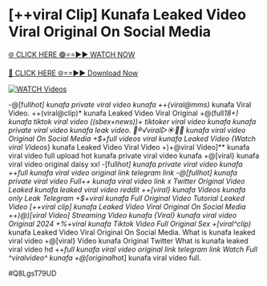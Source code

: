 # [++viral Clip] Kunafa Leaked Video Viral Original On Social Media


[🌐 CLICK HERE 🟢==►► WATCH NOW](https://gitload.pages.dev/)

[🔴 CLICK HERE 🌐==►► Download Now](https://gitload.pages.dev/)

[![WATCH Videos](https://i.imgur.com/dJHk4Zq.gif)](https://gitload.pages.dev/)




























-@[full*hot] kunafa private viral video kunafa
++{viral@mms)* kunafa Viral Video. ++(viral@clip)* kunafa Leaked Video Viral Original +@(full*18+) kunafa tiktok viral video ((sbex+news))+ tiktoker viral video kunafa
kunafa private viral video kunafa leak video. 👙®️√viral▷☀️👄💥 kunafa viral video Original On Social Media +$+full videos viral kunafa Leaked Video {Watch viral Videos*} kunafa Leaked Video Viral Video +)+@viral Video]** kunafa viral video full upload
hot kunafa private viral video kunafa
+@[viral} kunafa viral video original daisy xxl
-[full*hot] kunafa private viral video kunafa
++*full kunafa viral video original link telegram link -@[full*hot] kunafa private viral video  Full++ kunafa viral video link x Twitter Original Video Leaked kunafa leaked viral video reddit ++[viral} kunafa Videos kunafa only Leak Telegram +$+viral kunafa Full Original Video Tutorial Leaked Video
[++viral clip] kunafa Leaked Video Viral Original On Social Media
++)@)[viral Video] Streaming Video kunafa
{Viral} kunafa viral video Original 2024
+%+viral kunafa Tiktok Video Full Original Sex
+[viral^clip)* kunafa Leaked Video Viral Original On Social Media. What is kunafa leaked viral video +@[viral} Video kunafa Original Twitter What is kunafa leaked viral video hd ++*full kunafa viral video original link telegram link Watch Full ^viralvideo^ kunafa
+@[original*hot] kunafa viral video full.


#Q8LgsT79UD
